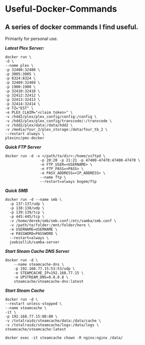 # Useful-Docker-Commands
A series of docker commands I find useful. 
---
Primarily for personal use. 

***Latest Plex Server:***
```
docker run \
-d \
--name plex \
-p 32400:32400 \
-p 3005:3005 \
-p 8324:8324 \
-p 32469:32469 \
-p 1900:1900 \
-p 32410:32410 \
-p 32412:32412 \
-p 32413:32413 \
-p 32414:32414 \
-e TZ="EST" \
-e PLEX_CLAIM="<claim token>" \
-v /hdd2/plex/plex_config/config:/config \
-v /hdd2/plex/plex_config/transcode/:/transcode \
-v /hdd2/plex/data:/data/hdd2 \
-v /media/four_2/plex_storage:/data/four_tb_2 \
--restart always \
plexinc/pms-docker
```

***Quick FTP Server***
```
docker run -d -v </path/to/dir>:/home/vsftpd \
                -p 20:20 -p 21:21 -p 47400-47470:47400-47470 \
                -e FTP_USER=<USERNAME> \
                -e FTP_PASS=<PASS> \
                -e PASV_ADDRESS=<IP_ADDRESS> \
                --name ftp \
                --restart=always bogem/ftp
```
***Quick SMB***
```
docker run -d --name smb \
  -p 137:137/udp \
  -p 138:138/udp \
  -p 139:139/tcp \
  -p 445:445/tcp \
  -v /home/derek/smb/smb.conf:/etc/samba/smb.conf \
  -v /path/to/folder:/mnt/folder/here \
  -e USERNAME=USERNAME \
  -e PASSWORD=PASSWORD \
  --restart=always \
  joebiellik/samba-server
```

***Start Steam Cache DNS Server***
```
docker run -d \
    --name steamcache-dns \
    -p 192.168.77.15:53:53/udp \
    -e STEAMCACHE_IP=192.168.77.15 \
    -e UPSTREAM_DNS=8.8.8.8 \
    steamcache/steamcache-dns:latest
```

***Start Steam Cache***
```
docker run -d \
--restart unless-stopped \
--name steamcache \
-it \
-p 192.168.77.15:80:80 \
-v /totalraidz/steamcache/data:/data/cache \
-v /totalraidz/steamcache/logs:/data/logs \
steamcache/steamcache:latest

docker exec -it steamcache chown -R nginx:nginx /data/

```
